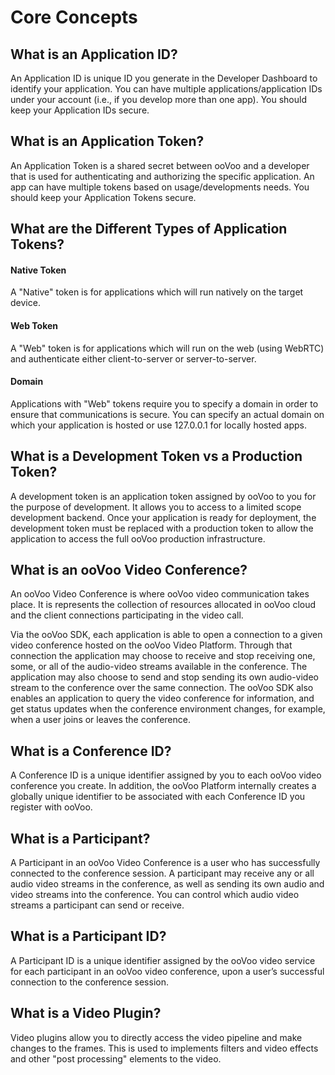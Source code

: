 # Core Concepts

## What is an Application ID?

An Application ID is unique ID you generate in the Developer Dashboard to identify your application. You can have multiple applications/application IDs under your account (i.e., if you develop more than one app). You should keep your Application IDs secure.

## What is an Application Token?

An Application Token is a shared secret between ooVoo and a developer that is used for authenticating and authorizing the specific application. An app can have multiple tokens based on usage/developments needs. You should keep your Application Tokens secure.

## What are the Different Types of Application Tokens?

#### Native Token
A "Native" token is for applications which will run natively on the target device.

#### Web Token
A "Web" token is for applications which will run on the web (using WebRTC) and authenticate either client-to-server or server-to-server.

#### Domain
Applications with "Web" tokens require you to specify a domain in order to ensure that communications is secure. You can specify an actual domain on which your application is hosted or use 127.0.0.1 for locally hosted apps.

## What is a Development Token vs a Production Token?

A development token is an application token assigned by ooVoo to you for the purpose of development. It allows you to access to a limited scope development backend. Once your application is ready for deployment, the development token must be replaced with a production token to allow the application to access the full ooVoo production infrastructure.

## What is an ooVoo Video Conference?

An ooVoo Video Conference is where ooVoo video communication takes place. It is represents the collection of resources allocated in ooVoo cloud and the client connections participating in the video call.

Via the ooVoo SDK, each application is able to open a connection to a given video conference hosted on the ooVoo Video Platform. Through that connection the application may choose to receive and stop receiving one, some, or all of the audio-video streams available in the conference. The application may also choose to send and stop sending its own audio-video stream to the conference over the same connection. The ooVoo SDK also enables an application to query the video conference for information, and get status updates when the conference environment changes, for example, when a user joins or leaves the conference.

## What is a Conference ID?

A Conference ID is a unique identifier assigned by you to each ooVoo video conference you create. In addition, the ooVoo Platform internally creates a globally unique identifier to be associated with each Conference ID you register with ooVoo.

## What is a Participant?

A Participant in an ooVoo Video Conference is a user who has successfully connected to the conference session. A participant may receive any or all audio video streams in the conference, as well as sending its own audio and video streams into the conference. You can control which audio video streams a participant can send or receive.

## What is a Participant ID?

A Participant ID is a unique identifier assigned by the ooVoo video service for each participant in an ooVoo video conference, upon a user’s successful connection to the conference session.

## What is a Video Plugin?

Video plugins allow you to directly access the video pipeline and make changes to the frames. This is used to implements filters and video effects and other "post processing" elements to the video.
 
